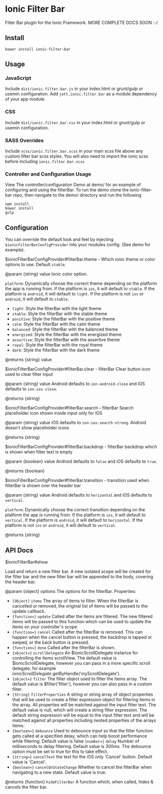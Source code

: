 Ionic Filter Bar
===================

Filter Bar plugin for the Ionic Framework.  MORE COMPLETE DOCS SOON :-/

## Install

`bower install ionic-filter-bar`

## Usage

### JavaScript

Include `dist/ionic.filter.bar.js` in your index.html or grunt/gulp or usemin configuration.
Add `jett.ionic.filter.bar` as a module dependency of your app module.


### CSS

Include `dist/ionic.filter.bar.css` in your index.html or grunt/gulp or usemin configuration.


### SASS Overrides

Include `scss/ionic.filter.bar.scss` in your main scss file above any custom filter bar scss styles.  You will also
need to import the ionic scss before including `ionic.filter.bar.scss`

### Controller and Configuration Usage

View The controller/configuration Demo at demo/ for an example of configuring and using the filterBar.  To run the demo
clone the ionic-filter-bar repo, then navigate to the demo/ directory and run the following

    npm install
    bower install
    gulp

## Configuration

  You can override the default look and feel by injecting `$ionicFilterBarConfigProvider` into your modules config.
  (See demo for example).

  $ionicFilterBarConfigProvider#filterBar.theme -  Which ionic theme or color options to use. Default `stable`.

  @param {string} value Ionic color option.

  `platform`: Dynamically choose the correct theme depending on the platform the app is running from. If the
  platform is `ios`, it will default to `stable`.  If the platform is `android`, it will default to `light`.
  If the platform is not `ios` or `android`, it will default to `stable`.

  - `light`: Style the filterBar with the light theme
  - `stable`: Style the filterBar with the stable theme
  - `positive`: Style the filterBar with the positive theme
  - `calm`: Style the filterBar with the calm theme
  - `balanced`: Style the filterBar with the balanced theme
  - `energized`: Style the filterBar with the energized theme
  - `assertive`: Style the filterBar with the assertive theme
  - `royal`: Style the filterBar with the royal theme
  - `dark`: Style the filterBar with the dark theme

  @returns {string} value


  $ionicFilterBarConfigProvider#filterBar.clear - filterBar Clear button icon used to clear filter input

  @param {string} value Android defaults to `ion-android-close` and iOS defaults to `ion-ios-close`.

  @returns {string}


  $ionicFilterBarConfigProvider#filterBar.search -  filterBar Search placeholder icon shown inside input only
  for iOS

  @param {string} value iOS defaults to `ion-ios-search-strong`.  Android doesn't show placeholder icons

  @returns {string}


  $ionicFilterBarConfigProvider#filterBar.backdrop - filterBar backdrop which is shown when filter text is empty

  @param {boolean} value Android defaults to `false` and iOS defaults to `true`.

  @returns {boolean}


  $ionicFilterBarConfigProvider#filterBar.transition - transition used when filterBar is shown over the header bar

  @param {string} value Android defaults to `horizontal` and iOS defaults to `vertical`.

  `platform`: Dynamically choose the correct transition depending on the platform the app is running from.
  If the platform is `ios`, it will default to `vertical`.  If the platform is `android`, it will default
  to `horizontal`. If the platform is not `ios` or `android`, it will default to `vertical`.

  @returns {string}


## API Docs

  $ionicFilterBar#show

  Load and return a new filter bar.  A new isolated scope will be created for the filter bar and the new filter bar
  will be appended to the body, covering the header bar.
         
  @param {object} options The options for the filterBar. Properties:
         
  - `[Object]` `items` The array of items to filter.  When the filterBar is cancelled or removed, the original
              list of items will be passed to the update callback.
  - `{function=}` `update` Called after the items are filtered.  The new filtered items will be passed
              to this function which can be used to update the items on your controller's scope.
  - `{function=}` `cancel` Called after the filterBar is removed.  This can happen when the cancel
              button is pressed, the backdrop is tapped or swiped, or the back button is pressed.
  - `{function=}` `done` Called after the filterBar is shown.
  - `{object=}` `scrollDelegate` An $ionicScrollDelegate instance for controlling the items scrollView.
              The default value is $ionicScrollDelegate, however you can pass in a more specific scroll delegate,
              for example $ionicScrollDelegate.$getByHandle('myScrollDelegate').
  - `{object=}` `filter` The filter object used to filter the items array.  The default value is
              $filter('filter'), however you can also pass in a custom filter.
  - `[String]` `filterProperties` A string or string array of object properties that will be used to create a
              filter expression object for filtering items in the array.  All properties will be matched against the
              input filter text.  The default value is null, which will create a string filter expression.  The default
              string expression will be equal to the input filter text and will be matched against all properties
              including nested properties of the arrays items.
  - `{boolean=}` `debounce` Used to debounce input so that the filter function gets called at a specified delay,
              which can help boost performance while filtering.  Default value is false
              `{number=}` `delay` Number of milliseconds to delay filtering.  Default value is 300ms.  The debounce
              option must be set to true for this to take effect.
  - `{string=}` `cancelText` the text for the iOS only 'Cancel' button.  Default value is 'Cancel'.
  - `{boolean=}` `cancelOnStateChange` Whether to cancel the filterBar when navigating
              to a new state.  Default value is true.

  @returns {function} `hideFilterBar` A function which, when called, hides & cancels the filter bar.


